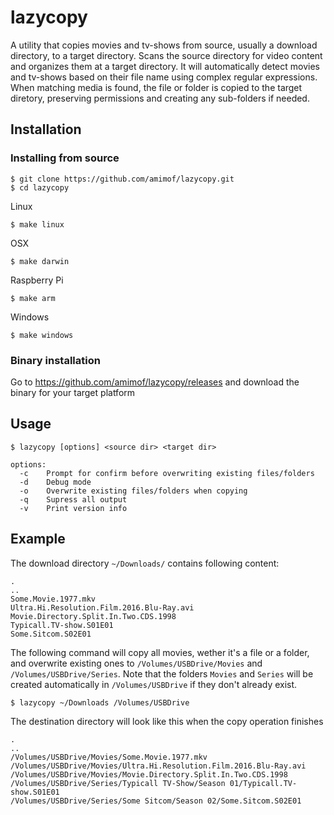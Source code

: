 # lazycopy
A utility that copies movies and tv-shows from source, usually a download directory, to a target directory. Scans the source directory for video content and organizes them at a target directory. It will automatically detect movies and tv-shows based on their file name using complex regular expressions. When matching media is found, the file or folder is copied to the target diretory, preserving permissions and creating any sub-folders if needed.

## Installation

### Installing from source
```
$ git clone https://github.com/amimof/lazycopy.git
$ cd lazycopy
```
Linux 
```
$ make linux
```
OSX
```
$ make darwin
```
Raspberry Pi
```
$ make arm
```
Windows
```
$ make windows
```

### Binary installation
Go to https://github.com/amimof/lazycopy/releases and download the binary for your target platform

## Usage
```
$ lazycopy [options] <source dir> <target dir>

options:
  -c    Prompt for confirm before overwriting existing files/folders
  -d    Debug mode
  -o    Overwrite existing files/folders when copying
  -q    Supress all output
  -v    Print version info
```

## Example

The download directory `~/Downloads/` contains following content:

```
.
..
Some.Movie.1977.mkv
Ultra.Hi.Resolution.Film.2016.Blu-Ray.avi
Movie.Directory.Split.In.Two.CDS.1998
Typicall.TV-show.S01E01
Some.Sitcom.S02E01
```

The following command will copy all movies, wether it's a file or a folder, and overwrite existing ones to `/Volumes/USBDrive/Movies` and `/Volumes/USBDrive/Series`. Note that the folders `Movies` and `Series` will be created automatically in `/Volumes/USBDrive` if they don't already exist.
```
$ lazycopy ~/Downloads /Volumes/USBDrive
```


The destination directory will look like this when the copy operation finishes
```
.
..
/Volumes/USBDrive/Movies/Some.Movie.1977.mkv
/Volumes/USBDrive/Movies/Ultra.Hi.Resolution.Film.2016.Blu-Ray.avi
/Volumes/USBDrive/Movies/Movie.Directory.Split.In.Two.CDS.1998
/Volumes/USBDrive/Series/Typicall TV-Show/Season 01/Typicall.TV-show.S01E01
/Volumes/USBDrive/Series/Some Sitcom/Season 02/Some.Sitcom.S02E01
```